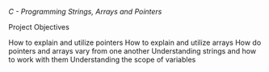 *C - Programming Strings, Arrays and Pointers*

Project Objectives

How to explain and utilize pointers
How to explain and utilize arrays
How do pointers and arrays vary from one another
Understanding strings and how to work with them
Understanding the scope of variables
